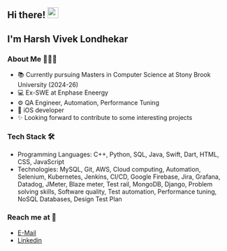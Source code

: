 ## Hi there! <img src = "https://raw.githubusercontent.com/MartinHeinz/MartinHeinz/master/wave.gif" width = 25px>
## I'm Harsh Vivek Londhekar

### About Me 🙋🏻‍♂️

* 📚 Currently pursuing Masters in Computer Science at Stony Brook University (2024-26)
* 💻 Ex-SWE at Enphase Eneergy
* ⚙️ QA Engineer, Automation, Performance Tuning
* 📱 iOS developer 
* ✨ Looking forward to contribute to some interesting projects 


### Tech Stack 🛠

* Programming Languages: C++, Python, SQL, Java, Swift, Dart, HTML, CSS, JavaScript
* Technologies: MySQL, Git, AWS, Cloud computing, Automation, Selenium, Kubernetes, Jenkins, CI/CD, Google Firebase, Jira, Grafana, Datadog, JMeter, Blaze meter, Test rail, MongoDB, Django, Problem solving skills, Software quality, Test automation, Performance tuning, NoSQL Databases, Design Test Plan


### Reach me at 📩 

* [E-Mail](mailto:londhekarh4601@gmail.com)
* [Linkedin](https://www.linkedin.com/in/harshlondhekar)



